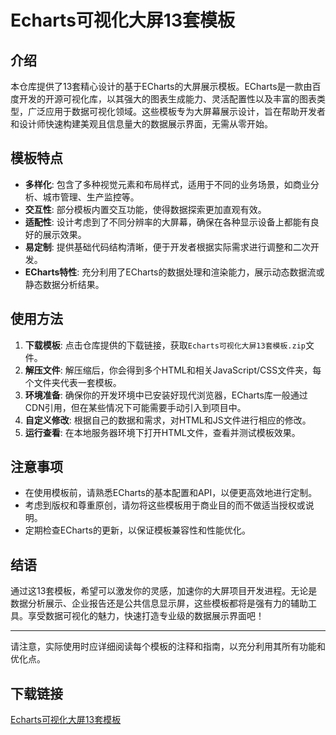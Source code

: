 # Echarts可视化大屏13套模板

## 介绍

本仓库提供了13套精心设计的基于ECharts的大屏展示模板。ECharts是一款由百度开发的开源可视化库，以其强大的图表生成能力、灵活配置性以及丰富的图表类型，广泛应用于数据可视化领域。这些模板专为大屏幕展示设计，旨在帮助开发者和设计师快速构建美观且信息量大的数据展示界面，无需从零开始。

## 模板特点

- **多样化**: 包含了多种视觉元素和布局样式，适用于不同的业务场景，如商业分析、城市管理、生产监控等。
- **交互性**: 部分模板内置交互功能，使得数据探索更加直观有效。
- **适配性**: 设计考虑到了不同分辨率的大屏幕，确保在各种显示设备上都能有良好的展示效果。
- **易定制**: 提供基础代码结构清晰，便于开发者根据实际需求进行调整和二次开发。
- **ECharts特性**: 充分利用了ECharts的数据处理和渲染能力，展示动态数据流或静态数据分析结果。

## 使用方法

1. **下载模板**: 点击仓库提供的下载链接，获取`Echarts可视化大屏13套模板.zip`文件。
2. **解压文件**: 解压缩后，你会得到多个HTML和相关JavaScript/CSS文件夹，每个文件夹代表一套模板。
3. **环境准备**: 确保你的开发环境中已安装好现代浏览器，ECharts库一般通过CDN引用，但在某些情况下可能需要手动引入到项目中。
4. **自定义修改**: 根据自己的数据和需求，对HTML和JS文件进行相应的修改。
5. **运行查看**: 在本地服务器环境下打开HTML文件，查看并测试模板效果。

## 注意事项

- 在使用模板前，请熟悉ECharts的基本配置和API，以便更高效地进行定制。
- 考虑到版权和尊重原创，请勿将这些模板用于商业目的而不做适当授权或说明。
- 定期检查ECharts的更新，以保证模板兼容性和性能优化。

## 结语

通过这13套模板，希望可以激发你的灵感，加速你的大屏项目开发进程。无论是数据分析展示、企业报告还是公共信息显示屏，这些模板都将是强有力的辅助工具。享受数据可视化的魅力，快速打造专业级的数据展示界面吧！

---

请注意，实际使用时应详细阅读每个模板的注释和指南，以充分利用其所有功能和优化点。

## 下载链接

[Echarts可视化大屏13套模板](https://pan.quark.cn/s/b6297615d050)